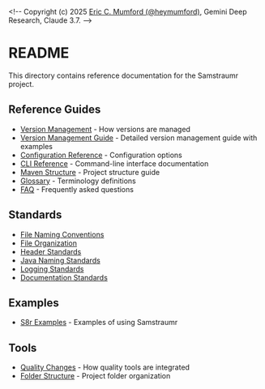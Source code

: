 <\!-- 
Copyright (c) 2025 [Eric C. Mumford (@heymumford)](https://github.com/heymumford), Gemini Deep Research, Claude 3.7.
-->

# README

This directory contains reference documentation for the Samstraumr project.

## Reference Guides

- [Version Management](version-management.md) - How versions are managed
- [Version Management Guide](version-management-guide.md) - Detailed version management guide with examples
- [Configuration Reference](configuration-reference.md) - Configuration options
- [CLI Reference](cli-reference.md) - Command-line interface documentation
- [Maven Structure](maven-structure.md) - Project structure guide
- [Glossary](glossary.md) - Terminology definitions
- [FAQ](f-a-q.md) - Frequently asked questions

## Standards

- [File Naming Conventions](standards/file-naming-conventions.md)
- [File Organization](standards/file-organization.md)
- [Header Standards](standards/header-standards.md)
- [Java Naming Standards](standards/java-naming-standards.md)
- [Logging Standards](standards/logging-standards.md)
- [Documentation Standards](standards/documentation-standards.md)

## Examples

- [S8r Examples](s8r-examples.md) - Examples of using Samstraumr

## Tools

- [Quality Changes](quality-changes.md) - How quality tools are integrated
- [Folder Structure](folder-structure.md) - Project folder organization
